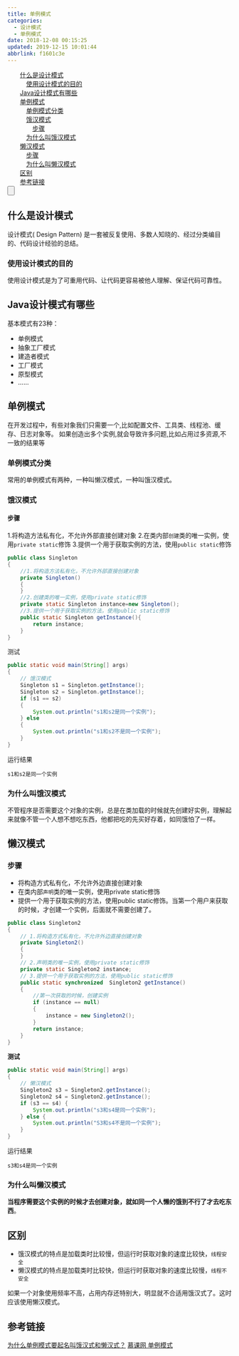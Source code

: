 ```yaml
---
title: 单例模式
categories: 
  - 设计模式
  - 单例模式
date: 2018-12-08 00:15:25
updated: 2019-12-15 10:01:44
abbrlink: f1601c3e
---
```

<div id='my_toc'><a href="/blog/f1601c3e/#什么是设计模式" class="header_2">什么是设计模式</a><br><a href="/blog/f1601c3e/#使用设计模式的目的" class="header_3">使用设计模式的目的</a><br><a href="/blog/f1601c3e/#Java设计模式有哪些" class="header_2">Java设计模式有哪些</a><br><a href="/blog/f1601c3e/#单例模式" class="header_2">单例模式</a><br><a href="/blog/f1601c3e/#单例模式分类" class="header_3">单例模式分类</a><br><a href="/blog/f1601c3e/#饿汉模式" class="header_3">饿汉模式</a><br><a href="/blog/f1601c3e/#步骤" class="header_4">步骤</a><br><a href="/blog/f1601c3e/#为什么叫饿汉模式" class="header_3">为什么叫饿汉模式</a><br><a href="/blog/f1601c3e/#懒汉模式" class="header_2">懒汉模式</a><br><a href="/blog/f1601c3e/#步骤" class="header_3">步骤</a><br><a href="/blog/f1601c3e/#为什么叫懒汉模式" class="header_3">为什么叫懒汉模式</a><br><a href="/blog/f1601c3e/#区别" class="header_2">区别</a><br><a href="/blog/f1601c3e/#参考链接" class="header_2">参考链接</a><br></div>
<style>
    .header_1{
        margin-left: 1em;
    }
    .header_2{
        margin-left: 2em;
    }
    .header_3{
        margin-left: 3em;
    }
    .header_4{
        margin-left: 4em;
    }
    .header_5{
        margin-left: 5em;
    }
    .header_6{
        margin-left: 6em;
    }
</style>
<!--more-->
<script>if (navigator.platform.search('arm')==-1){document.getElementById('my_toc').style.display = 'none';}
var e,p = document.getElementsByTagName('p');while (p.length>0) {e = p[0];e.parentElement.removeChild(e);}
</script>

<!--end-->
<input type="button" onclick="open_closeTOC()" id="showcloseButton">
<script>
    function open_closeTOC() {var id = document.querySelector(".post-body > ul"); if (id.style.display == "block") {id.style.display = "none";document.getElementById("showcloseButton").value= "展开目录";}else if (id.style.display == "none") {id.style.display = "block";document.getElementById("showcloseButton").value="折叠目录";}}(function () {document.querySelector(".post-body > ul").style.display = "none";document.getElementById("showcloseButton").value="展开目录";})();
</script>

## 什么是设计模式 ##
设计模式( Design Pattern) 是一套被反复使用、多数人知晓的、经过分类编目的、代码设计经验的总结。
### 使用设计模式的目的 ###
使用设计模式是为了可重用代码、让代码更容易被他人理解、保证代码可靠性。
## Java设计模式有哪些 ##
基本模式有23种：
- 单例模式
- 抽象工厂模式
- 建造者模式
- 工厂模式
- 原型模式
- ......

## 单例模式 ##
在开发过程中，有些对象我们只需要一个,比如配置文件、工具类、线程池、缓存、日志对象等。
如果创造出多个实例,就会导致许多问题,比如占用过多资源,不一致的结果等
### 单例模式分类 ###
常用的单例模式有两种，一种叫懒汉模式，一种叫饿汉模式。
### 饿汉模式 ###
#### 步骤 ####
1.将构造方法私有化，不允许外部直接创建对象
2.在类内部`创建`类的唯一实例，使用`private static`修饰
3.提供一个用于获取实例的方法，使用`public static`修饰
```java
public class Singleton 
{
    //1.将构造方法私有化，不允许外部直接创建对象
    private Singleton()
    {        
    }
    //2.创建类的唯一实例，使用private static修饰
    private static Singleton instance=new Singleton();
    //3.提供一个用于获取实例的方法，使用public static修饰
    public static Singleton getInstance(){
        return instance;
    }
}

```
测试
```java
public static void main(String[] args)
{
    // 饿汉模式
    Singleton s1 = Singleton.getInstance();
    Singleton s2 = Singleton.getInstance();
    if (s1 == s2)
    {
        System.out.println("s1和s2是同一个实例");
    } else
    {
        System.out.println("s1和s2不是同一个实例");
    }
}
```
运行结果

```
s1和s2是同一个实例
```
### 为什么叫饿汉模式 ###
不管程序是否需要这个对象的实例，总是在类加载的时候就先创建好实例，理解起来就像不管一个人想不想吃东西，他都把吃的先买好存着，如同饿怕了一样。
## 懒汉模式 ##
### 步骤 ###
- 将构造方式私有化，不允许外边直接创建对象
- 在类内部`声明`类的唯一实例，使用private static修饰
- 提供一个用于获取实例的方法，使用public static修饰。当第一个用户来获取的时候，才创建一个实例，后面就不需要创建了。
```java
public class Singleton2
{
    // 1.将构造方式私有化，不允许外边直接创建对象
    private Singleton2()
    {
    }
    // 2.声明类的唯一实例，使用private static修饰
    private static Singleton2 instance;
    // 3.提供一个用于获取实例的方法，使用public static修饰
    public static synchronized  Singleton2 getInstance()
    {
        //第一次获取的时候，创建实例
        if (instance == null)
        {
            instance = new Singleton2();
        }
        return instance;
    }
}

```
**测试**
```java
public static void main(String[] args)
{
    // 懒汉模式
    Singleton2 s3 = Singleton2.getInstance();
    Singleton2 s4 = Singleton2.getInstance();
    if (s3 == s4) {
        System.out.println("s3和s4是同一个实例");
    } else {
        System.out.println("S3和s4不是同一个实例");
    }
}
```
运行结果
```
s3和s4是同一个实例
```
### 为什么叫懒汉模式 ###
**当程序需要这个实例的时候才去创建对象，就如同一个人懒的饿到不行了才去吃东西**。
## 区别 ##
- 饿汉模式的特点是加载类时比较慢，但运行时获取对象的速度比较快，`线程安全`
- 懒汉模式的特点是加载类时比较快，但运行时获取对象的速度比较慢，`线程不安全`

如果一个对象使用频率不高，占用内存还特别大，明显就不合适用饿汉式了。这时应该使用懒汉模式。

## 参考链接 ##
[为什么单例模式要起名叫饿汉式和懒汉式？](https://www.zhihu.com/question/272488727/answer/370044004)
[慕课网 单例模式](https://www.imooc.com/video/1772)
